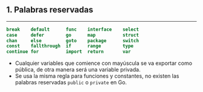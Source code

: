 ## 1. Palabras reservadas

------

```go
break    default      func    interface    select
case     defer        go      map          struct
chan     else         goto    package      switch
const    fallthrough  if      range        type
continue for          import  return       var
```

- Cualquier variables que comience con mayúscula se va exportar como pública, de otra manera será una variable privada.
- Se usa la misma regla para funciones y constantes, no existen las palabras reservadas `public` o `private` en Go.